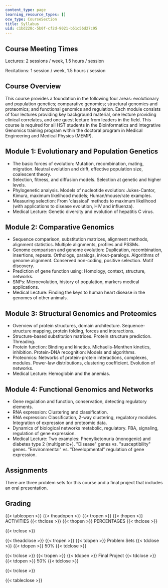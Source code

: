 ```yaml
---
content_type: page
learning_resource_types: []
ocw_type: CourseSection
title: Syllabus
uid: c1bd228c-5b0f-cf2d-9021-b51c56d27c95
---
```


Course Meeting Times
--------------------

Lectures: 2 sessions / week, 1.5 hours / session

Recitations: 1 session / week, 1.5 hours / session

Course Overview
---------------

This course provides a foundation in the following four areas: evolutionary and population genetics; comparative genomics; structural genomics and proteomics; and functional genomics and regulation. Each module consists of four lectures providing key background material, one lecture providing clinical correlates, and one guest lecture from leaders in the field. This course is required for all HST students in the Bioinformatics and Integrative Genomics training program within the doctoral program in Medical Engineering and Medical Physics (MEMP).

Module 1: Evolutionary and Population Genetics
----------------------------------------------

*   The basic forces of evolution: Mutation, recombination, mating, migration. Neutral evolution and drift, effective population size, coalescent theory.
*   Selection, fitness, and diffusion models. Selection at genetic and higher levels.
*   Phylogenetic analysis. Models of nucleotide evolution: Jukes-Cantor, Kimura, maximum likelihood models; Human/mouse/rate examples.
*   Measuring selection: From 'classical' methods to maximum likelihood (with applications to disease evolution, HIV and influenza).
*   Medical Lecture: Genetic diversity and evolution of hepatitis C virus.

Module 2: Comparative Genomics
------------------------------

*   Sequence comparison, substitution matrices, alignment methods, alignment statistics. Multiple alignments, profiles and PSSMs.
*   Genome comparison and genome evolution: Duplication, recombination, insertions, repeats. Orthologs, paralogs, in/out-paralogs. Algorithms of genome alignment. Conserved non-coding, positive selection. Motif discovery.
*   Prediction of gene function using: Homology, context, structure, networks.
*   SNPs: Microevolution, history of population, markers medical applications.
*   Medical Lecture: Finding the keys to human heart disease in the genomes of other animals.

Module 3: Structural Genomics and Proteomics
--------------------------------------------

*   Overview of protein structures, domain architecture. Sequence-structure mapping, protein folding, forces and interactions.
*   Structure-based substitution matrices. Protein structure prediction. Threading.
*   Protein function: Binding and kinetics. Michaelis-Menthen kinetics, inhibition. Protein-DNA recognition: Models and algorithms.
*   Proteomics: Networks of protein-protein interactions, complexes, modules. Power-law distributions, clustering coefficient. Evolution of networks.
*   Medical Lecture: Hemoglobin and the anemias.

Module 4: Functional Genomics and Networks
------------------------------------------

*   Gene regulation and function, conservation, detecting regulatory elements.
*   RNA expression: Clustering and classification.
*   RNA expression: Classification, 2-way clustering, regulatory modules. Integration of expression and proteomic data.
*   Dynamics of biological networks metabolic, regulatory. FBA, signaling, regulation of gene expression.
*   Medical Lecture: Two examples: Phenylketonuria (monogenic) and diabetes type 2 (multigenic+). "Disease" genes vs. "susceptibility" genes. "Environmental" vs. "Developmental" regulation of gene expression.

Assignments
-----------

There are three problem sets for this course and a final project that includes an oral presentation.

Grading
-------

{{< tableopen >}}
{{< theadopen >}}
{{< tropen >}}
{{< thopen >}}
ACTIVITIES
{{< thclose >}}
{{< thopen >}}
PERCENTAGES
{{< thclose >}}

{{< trclose >}}

{{< theadclose >}}
{{< tropen >}}
{{< tdopen >}}
Problem Sets
{{< tdclose >}}
{{< tdopen >}}
50%
{{< tdclose >}}

{{< trclose >}}
{{< tropen >}}
{{< tdopen >}}
Final Project
{{< tdclose >}}
{{< tdopen >}}
50%
{{< tdclose >}}

{{< trclose >}}

{{< tableclose >}}